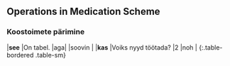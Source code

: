 ## Operations in Medication Scheme

### Koostoimete pärimine

|**see**  |On tabel. |aga|  |soovin | 
|**kas**  |Voiks nyyd töötada? |2 |noh |
{:.table-bordered .table-sm}
